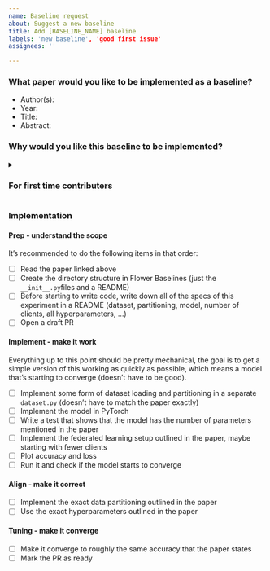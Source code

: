 ```yaml
---
name: Baseline request
about: Suggest a new baseline
title: Add [BASELINE_NAME] baseline
labels: 'new baseline', 'good first issue'
assignees: ''

---
```


### What paper would you like to be implemented as a baseline?

- Author(s): <!-- Replace by the author(s) of the paper -->
- Year: <!-- Replace by the year the paper was published in -->
- Title: <!-- Replace by the title of the paper -->
- Abstract: <!-- Replace by the link (ideally an arxiv.org/abs/* link) to the abstract of the paper -->

### Why would you like this baseline to be implemented?

<!-- Quickly give reasons why, if any, this paper should be implemented before others. 
Otherwise, you can just remove this section.
-->





<!-- Leave everything below untouched -->
<details>
    <summary><h3> For first time contributers</h3></summary>

- [ ]  Read the [`first contribution` doc](TODO)
- [ ]  Complete the Flower tutorial
- [ ]  Read the Flower Baselines docs to get an overview:
    - [ ]  [https://flower.dev/docs/using-baselines.html](https://flower.dev/docs/using-baselines.html)
    - [ ]  [https://flower.dev/docs/contributing-baselines.html](https://flower.dev/docs/contributing-baselines.html)

</details>

### Implementation 

#### Prep - understand the scope

It’s recommended to do the following items in that order:

- [ ]  Read the paper linked above
- [ ]  Create the directory structure in Flower Baselines (just the `__init__.py`files and a README)
- [ ]  Before starting to write code, write down all of the specs of this experiment in a README (dataset, partitioning, model, number of clients, all hyperparameters, …)
- [ ]  Open a draft PR

#### Implement - make it work

Everything up to this point should be pretty mechanical, the goal is to get a simple version of this working as quickly as possible, which means a model that’s starting to converge (doesn’t have to be good).

- [ ]  Implement some form of dataset loading and partitioning in a separate `dataset.py` (doesn’t have to match the paper exactly)
- [ ]  Implement the model in PyTorch
- [ ]  Write a test that shows that the model has the number of parameters mentioned in the paper
- [ ]  Implement the federated learning setup outlined in the paper, maybe starting with fewer clients
- [ ]  Plot accuracy and loss
- [ ]  Run it and check if the model starts to converge

#### Align - make it correct

- [ ]  Implement the exact data partitioning outlined in the paper
- [ ]  Use the exact hyperparameters outlined in the paper

#### Tuning - make it converge

- [ ]  Make it converge to roughly the same accuracy that the paper states
- [ ]  Mark the PR as ready
